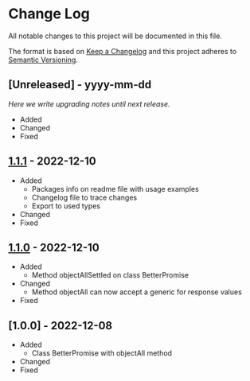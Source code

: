 # Change Log

All notable changes to this project will be documented in this file.

The format is based on [Keep a Changelog](http://keepachangelog.com/)
and this project adheres to [Semantic Versioning](http://semver.org/).

## [Unreleased] - yyyy-mm-dd

_Here we write upgrading notes until next release._

- Added
- Changed
- Fixed

## [1.1.1](https://github.com/oznecniV97/better-async/releases/tag/v1.1.1) - 2022-12-10

- Added
  - Packages info on readme file with usage examples
  - Changelog file to trace changes
  - Export to used types
- Changed
- Fixed

## [1.1.0](https://github.com/oznecniV97/better-async/releases/tag/v1.1.0) - 2022-12-10

- Added
  - Method objectAllSettled on class BetterPromise
- Changed
  - Method objectAll can now accept a generic for response values
- Fixed

## [1.0.0] - 2022-12-08

- Added
  - Class BetterPromise with objectAll method
- Changed
- Fixed
